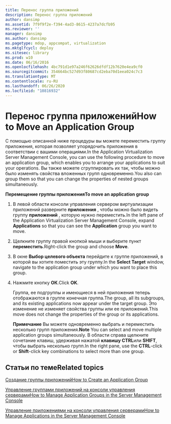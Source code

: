 ```yaml
---
title: Перенос группа приложений
description: Перенос группа приложений
author: dansimp
ms.assetid: 7f9f9f2e-f394-4ad3-8615-4237a7dcfb95
ms.reviewer: ''
manager: dansimp
ms.author: dansimp
ms.pagetype: mdop, appcompat, virtualization
ms.mktglfcycl: deploy
ms.sitesec: library
ms.prod: w10
ms.date: 06/16/2016
ms.openlocfilehash: 4bc791d1e97a246f62626dfdf12b7620e4ea9cf0
ms.sourcegitcommit: 354664bc527d93f80687cd2eba70d1eea024c7c3
ms.translationtype: MT
ms.contentlocale: ru-RU
ms.lasthandoff: 06/26/2020
ms.locfileid: "10816932"
---
```

# <span data-ttu-id="b19b9-103">Перенос группа приложений</span><span class="sxs-lookup"><span data-stu-id="b19b9-103">How to Move an Application Group</span></span>


<span data-ttu-id="b19b9-104">С помощью описанной ниже процедуры вы можете переместить группу приложения, которая позволяет упорядочить приложения в соответствии с вашими операциями.</span><span class="sxs-lookup"><span data-stu-id="b19b9-104">In the Application Virtualization Server Management Console, you can use the following procedure to move an application group, which enables you to arrange your applications to suit your operations.</span></span> <span data-ttu-id="b19b9-105">Вы также можете сгруппировать их так, чтобы можно было изменять свойства вложенных групп одновременно.</span><span class="sxs-lookup"><span data-stu-id="b19b9-105">You also can group them so that you can change the properties of nested groups simultaneously.</span></span>

**<span data-ttu-id="b19b9-106">Перемещение группы приложения</span><span class="sxs-lookup"><span data-stu-id="b19b9-106">To move an application group</span></span>**

1.  <span data-ttu-id="b19b9-107">В левой области консоли управления сервером виртуализации приложений разверните **приложения** , чтобы можно было видеть группу **приложений** , которую нужно переместить.</span><span class="sxs-lookup"><span data-stu-id="b19b9-107">In the left pane of the Application Virtualization Server Management Console, expand **Applications** so that you can see the **Application** group you want to move.</span></span>

2.  <span data-ttu-id="b19b9-108">Щелкните группу правой кнопкой мыши и выберите пункт **переместить**.</span><span class="sxs-lookup"><span data-stu-id="b19b9-108">Right-click the group and choose **Move**.</span></span>

3.  <span data-ttu-id="b19b9-109">В окне **Выбор целевого объекта** перейдите к группе приложений, в которой вы хотите поместить эту группу.</span><span class="sxs-lookup"><span data-stu-id="b19b9-109">In the **Select Target** window, navigate to the application group under which you want to place this group.</span></span>

4.  <span data-ttu-id="b19b9-110">Нажмите кнопку **ОК**.</span><span class="sxs-lookup"><span data-stu-id="b19b9-110">Click **OK**.</span></span>

    <span data-ttu-id="b19b9-111">Группа, ее подгруппы и имеющиеся в ней приложения теперь отображаются в группе конечная группа.</span><span class="sxs-lookup"><span data-stu-id="b19b9-111">The group, all its subgroups, and its existing applications now appear under the target group.</span></span> <span data-ttu-id="b19b9-112">Это изменение не изменяет свойства группы или ее приложений.</span><span class="sxs-lookup"><span data-stu-id="b19b9-112">This move does not change the properties of the group or its applications.</span></span>

    <span data-ttu-id="b19b9-113">**Примечание**  Вы можете одновременно выбрать и переместить несколько групп приложения.</span><span class="sxs-lookup"><span data-stu-id="b19b9-113">**Note** You can select and move multiple application groups simultaneously.</span></span> <span data-ttu-id="b19b9-114">В области справа щелкните сочетание клавиш, удерживая нажатой **клавишу CTRL**или **SHIFT**, чтобы выбрать несколько групп.</span><span class="sxs-lookup"><span data-stu-id="b19b9-114">In the right pane, use the **CTRL**-click or **Shift**-click key combinations to select more than one group.</span></span>

     

## <span data-ttu-id="b19b9-115">Статьи по теме</span><span class="sxs-lookup"><span data-stu-id="b19b9-115">Related topics</span></span>


[<span data-ttu-id="b19b9-116">Создание группы приложений</span><span class="sxs-lookup"><span data-stu-id="b19b9-116">How to Create an Application Group</span></span>](how-to-create-an-application-group.md)

[<span data-ttu-id="b19b9-117">Управление группами приложений на консоли управления серверами</span><span class="sxs-lookup"><span data-stu-id="b19b9-117">How to Manage Application Groups in the Server Management Console</span></span>](how-to-manage-application-groups-in-the-server-management-console.md)

[<span data-ttu-id="b19b9-118">Управление приложениями на консоли управления серверами</span><span class="sxs-lookup"><span data-stu-id="b19b9-118">How to Manage Applications in the Server Management Console</span></span>](how-to-manage-applications-in-the-server-management-console.md)

 

 






